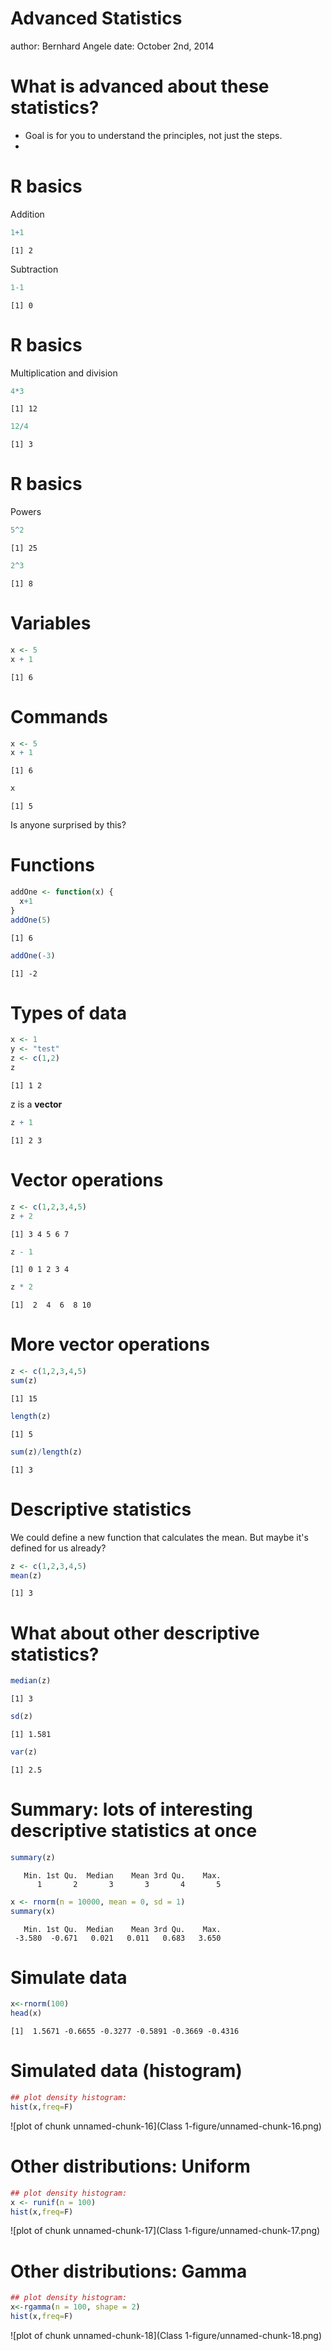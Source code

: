Advanced Statistics
========================================================
author: Bernhard Angele 
date: October 2nd, 2014

What is advanced about these statistics?
========================================================

- Goal is for you to understand the principles, not just the steps.
- 

R basics
========================================================
Addition

```r
1+1
```

```
[1] 2
```
Subtraction

```r
1-1
```

```
[1] 0
```

R basics
========================================================
Multiplication and division

```r
4*3
```

```
[1] 12
```

```r
12/4
```

```
[1] 3
```

R basics
========================================================
Powers

```r
5^2
```

```
[1] 25
```

```r
2^3
```

```
[1] 8
```

Variables
========================================================

```r
x <- 5
x + 1
```

```
[1] 6
```


Commands
========================================================

```r
x <- 5
x + 1
```

```
[1] 6
```

```r
x
```

```
[1] 5
```
Is anyone surprised by this?

Functions
========================================================

```r
addOne <- function(x) {
  x+1
}
addOne(5)
```

```
[1] 6
```

```r
addOne(-3)
```

```
[1] -2
```

Types of data
========================================================

```r
x <- 1
y <- "test"
z <- c(1,2)
z
```

```
[1] 1 2
```
z is a **vector**

```r
z + 1
```

```
[1] 2 3
```

Vector operations
========================================================

```r
z <- c(1,2,3,4,5)
z + 2
```

```
[1] 3 4 5 6 7
```

```r
z - 1
```

```
[1] 0 1 2 3 4
```

```r
z * 2
```

```
[1]  2  4  6  8 10
```

More vector operations
========================================================

```r
z <- c(1,2,3,4,5)
sum(z)
```

```
[1] 15
```

```r
length(z)
```

```
[1] 5
```

```r
sum(z)/length(z)
```

```
[1] 3
```

Descriptive statistics
========================================================
We could define a new function that calculates the mean.
But maybe it's defined for us already?

```r
z <- c(1,2,3,4,5)
mean(z)
```

```
[1] 3
```

What about other descriptive statistics?
========================================================

```r
median(z)
```

```
[1] 3
```

```r
sd(z)
```

```
[1] 1.581
```

```r
var(z)
```

```
[1] 2.5
```

Summary: lots of interesting descriptive statistics at once
========================================================

```r
summary(z)
```

```
   Min. 1st Qu.  Median    Mean 3rd Qu.    Max. 
      1       2       3       3       4       5 
```

```r
x <- rnorm(n = 10000, mean = 0, sd = 1)
summary(x)
```

```
   Min. 1st Qu.  Median    Mean 3rd Qu.    Max. 
 -3.580  -0.671   0.021   0.011   0.683   3.650 
```


Simulate data
========================================================


```r
x<-rnorm(100)
head(x)
```

```
[1]  1.5671 -0.6655 -0.3277 -0.5891 -0.3669 -0.4316
```

Simulated data (histogram)
========================================================


```r
## plot density histogram:
hist(x,freq=F)
```

![plot of chunk unnamed-chunk-16](Class 1-figure/unnamed-chunk-16.png) 


Other distributions: Uniform
========================================================


```r
## plot density histogram:
x <- runif(n = 100)
hist(x,freq=F)
```

![plot of chunk unnamed-chunk-17](Class 1-figure/unnamed-chunk-17.png) 


Other distributions: Gamma
========================================================


```r
## plot density histogram:
x<-rgamma(n = 100, shape = 2)
hist(x,freq=F)
```

![plot of chunk unnamed-chunk-18](Class 1-figure/unnamed-chunk-18.png) 
